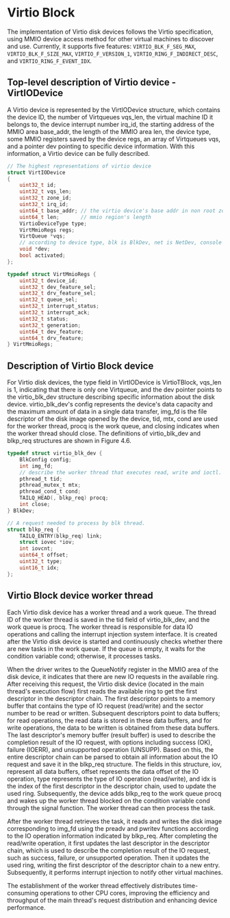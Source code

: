 # Virtio Block

The implementation of Virtio disk devices follows the Virtio specification, using MMIO device access method for other virtual machines to discover and use. Currently, it supports five features: `VIRTIO_BLK_F_SEG_MAX`, `VIRTIO_BLK_F_SIZE_MAX`, `VIRTIO_F_VERSION_1`, `VIRTIO_RING_F_INDIRECT_DESC`, and `VIRTIO_RING_F_EVENT_IDX`.

## Top-level description of Virtio device - VirtIODevice

A Virtio device is represented by the VirtIODevice structure, which contains the device ID, the number of Virtqueues vqs_len, the virtual machine ID it belongs to, the device interrupt number irq_id, the starting address of the MMIO area base_addr, the length of the MMIO area len, the device type, some MMIO registers saved by the device regs, an array of Virtqueues vqs, and a pointer dev pointing to specific device information. With this information, a Virtio device can be fully described.

```c
// The highest representations of virtio device
struct VirtIODevice
{
    uint32_t id;
    uint32_t vqs_len;
    uint32_t zone_id;
    uint32_t irq_id;
    uint64_t base_addr; // the virtio device's base addr in non root zone's memory
    uint64_t len;       // mmio region's length
    VirtioDeviceType type;
    VirtMmioRegs regs;
    VirtQueue *vqs;
    // according to device type, blk is BlkDev, net is NetDev, console is ConsoleDev.
    void *dev;          
    bool activated;
};

typedef struct VirtMmioRegs {
    uint32_t device_id;
    uint32_t dev_feature_sel;
    uint32_t drv_feature_sel;
    uint32_t queue_sel;
    uint32_t interrupt_status;
    uint32_t interrupt_ack;
    uint32_t status;
    uint32_t generation;
    uint64_t dev_feature;
    uint64_t drv_feature;
} VirtMmioRegs;
```

## Description of Virtio Block device

For Virtio disk devices, the type field in VirtIODevice is VirtioTBlock, vqs_len is 1, indicating that there is only one Virtqueue, and the dev pointer points to the virtio_blk_dev structure describing specific information about the disk device. virtio_blk_dev's config represents the device's data capacity and the maximum amount of data in a single data transfer, img_fd is the file descriptor of the disk image opened by the device, tid, mtx, cond are used for the worker thread, procq is the work queue, and closing indicates when the worker thread should close. The definitions of virtio_blk_dev and blkp_req structures are shown in Figure 4.6.

```c
typedef struct virtio_blk_dev {
    BlkConfig config;
    int img_fd;
	// describe the worker thread that executes read, write and ioctl.
	pthread_t tid;
	pthread_mutex_t mtx;
	pthread_cond_t cond;
	TAILQ_HEAD(, blkp_req) procq;
	int close;
} BlkDev;

// A request needed to process by blk thread.
struct blkp_req {
	TAILQ_ENTRY(blkp_req) link;
    struct iovec *iov;
	int iovcnt;
	uint64_t offset;
	uint32_t type;
	uint16_t idx;
};
```

## Virtio Block device worker thread

Each Virtio disk device has a worker thread and a work queue. The thread ID of the worker thread is saved in the tid field of virtio_blk_dev, and the work queue is procq. The worker thread is responsible for data IO operations and calling the interrupt injection system interface. It is created after the Virtio disk device is started and continuously checks whether there are new tasks in the work queue. If the queue is empty, it waits for the condition variable cond; otherwise, it processes tasks.

When the driver writes to the QueueNotify register in the MMIO area of the disk device, it indicates that there are new IO requests in the available ring. After receiving this request, the Virtio disk device (located in the main thread's execution flow) first reads the available ring to get the first descriptor in the descriptor chain. The first descriptor points to a memory buffer that contains the type of IO request (read/write) and the sector number to be read or written. Subsequent descriptors point to data buffers; for read operations, the read data is stored in these data buffers, and for write operations, the data to be written is obtained from these data buffers. The last descriptor's memory buffer (result buffer) is used to describe the completion result of the IO request, with options including success (OK), failure (IOERR), and unsupported operation (UNSUPP). Based on this, the entire descriptor chain can be parsed to obtain all information about the IO request and save it in the blkp_req structure. The fields in this structure, iov, represent all data buffers, offset represents the data offset of the IO operation, type represents the type of IO operation (read/write), and idx is the index of the first descriptor in the descriptor chain, used to update the used ring. Subsequently, the device adds blkp_req to the work queue procq and wakes up the worker thread blocked on the condition variable cond through the signal function. The worker thread can then process the task.

After the worker thread retrieves the task, it reads and writes the disk image corresponding to img_fd using the preadv and pwritev functions according to the IO operation information indicated by blkp_req. After completing the read/write operation, it first updates the last descriptor in the descriptor chain, which is used to describe the completion result of the IO request, such as success, failure, or unsupported operation. Then it updates the used ring, writing the first descriptor of the descriptor chain to a new entry. Subsequently, it performs interrupt injection to notify other virtual machines.

The establishment of the worker thread effectively distributes time-consuming operations to other CPU cores, improving the efficiency and throughput of the main thread's request distribution and enhancing device performance.
